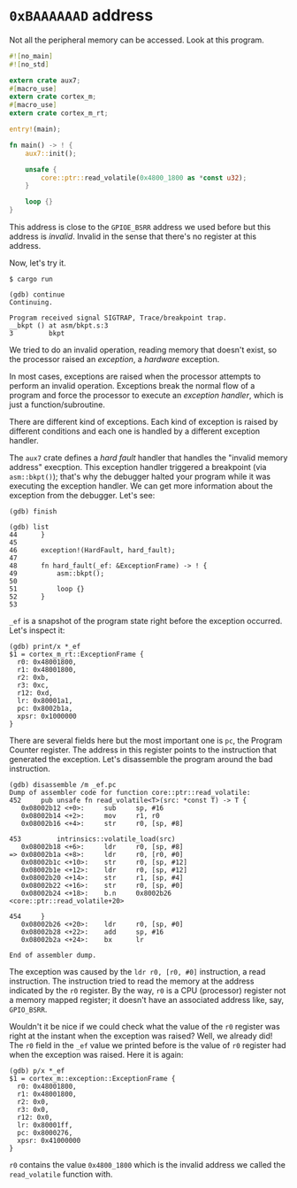 # `0xBAAAAAAD` address

Not all the peripheral memory can be accessed. Look at this program.

``` rust
#![no_main]
#![no_std]

extern crate aux7;
#[macro_use]
extern crate cortex_m;
#[macro_use]
extern crate cortex_m_rt;

entry!(main);

fn main() -> ! {
    aux7::init();

    unsafe {
        core::ptr::read_volatile(0x4800_1800 as *const u32);
    }

    loop {}
}
```

This address is close to the `GPIOE_BSRR` address we used before but this address is *invalid*.
Invalid in the sense that there's no register at this address.

Now, let's try it.

``` console
$ cargo run

(gdb) continue
Continuing.

Program received signal SIGTRAP, Trace/breakpoint trap.
__bkpt () at asm/bkpt.s:3
3         bkpt
```

We tried to do an invalid operation, reading memory that doesn't exist, so the processor raised an
*exception*, a *hardware* exception.

In most cases, exceptions are raised when the processor attempts to perform an invalid operation.
Exceptions break the normal flow of a program and force the processor to execute an *exception
handler*, which is just a function/subroutine.

There are different kind of exceptions. Each kind of exception is raised by different conditions and
each one is handled by a different exception handler.

The `aux7` crate defines a *hard fault* handler that handles the  "invalid memory address"
execption. This exception handler triggered a breakpoint (via `asm::bkpt()`); that's why the
debugger halted your program while it was executing the exception handler. We can get more
information about the exception from the debugger. Let's see:

```
(gdb) finish

(gdb) list
44      }
45
46      exception!(HardFault, hard_fault);
47
48      fn hard_fault(_ef: &ExceptionFrame) -> ! {
49          asm::bkpt();
50
51          loop {}
52      }
53
```

`_ef` is a snapshot of the program state right before the exception occurred. Let's inspect it:

```
(gdb) print/x *_ef
$1 = cortex_m_rt::ExceptionFrame {
  r0: 0x48001800,
  r1: 0x48001800,
  r2: 0xb,
  r3: 0xc,
  r12: 0xd,
  lr: 0x80001a1,
  pc: 0x8002b1a,
  xpsr: 0x1000000
}
```

There are several fields here but the most important one is `pc`, the Program Counter register.
The address in this register points to the instruction that generated the exception. Let's
disassemble the program around the bad instruction.

```
(gdb) disassemble /m _ef.pc
Dump of assembler code for function core::ptr::read_volatile:
452     pub unsafe fn read_volatile<T>(src: *const T) -> T {
   0x08002b12 <+0>:     sub     sp, #16
   0x08002b14 <+2>:     mov     r1, r0
   0x08002b16 <+4>:     str     r0, [sp, #8]

453         intrinsics::volatile_load(src)
   0x08002b18 <+6>:     ldr     r0, [sp, #8]
=> 0x08002b1a <+8>:     ldr     r0, [r0, #0]
   0x08002b1c <+10>:    str     r0, [sp, #12]
   0x08002b1e <+12>:    ldr     r0, [sp, #12]
   0x08002b20 <+14>:    str     r1, [sp, #4]
   0x08002b22 <+16>:    str     r0, [sp, #0]
   0x08002b24 <+18>:    b.n     0x8002b26 <core::ptr::read_volatile+20>

454     }
   0x08002b26 <+20>:    ldr     r0, [sp, #0]
   0x08002b28 <+22>:    add     sp, #16
   0x08002b2a <+24>:    bx      lr

End of assembler dump.
```

The exception was caused by the `ldr r0, [r0, #0]` instruction, a read instruction. The instruction
tried to read the memory at the address indicated by the `r0` register. By the way, `r0` is a CPU
(processor) register not a memory mapped register; it doesn't have an associated address like, say,
`GPIO_BSRR`.

Wouldn't it be nice if we could check what the value of the `r0` register was right at the instant
when the exception was raised? Well, we already did! The `r0` field in the `_ef` value we printed
before is the value of `r0` register had when the exception was raised. Here it is again:

```
(gdb) p/x *_ef
$1 = cortex_m::exception::ExceptionFrame {
  r0: 0x48001800,
  r1: 0x48001800,
  r2: 0x0,
  r3: 0x0,
  r12: 0x0,
  lr: 0x80001ff,
  pc: 0x8000276,
  xpsr: 0x41000000
}
```

`r0` contains the value `0x4800_1800` which is the invalid address we called the `read_volatile`
function with.
